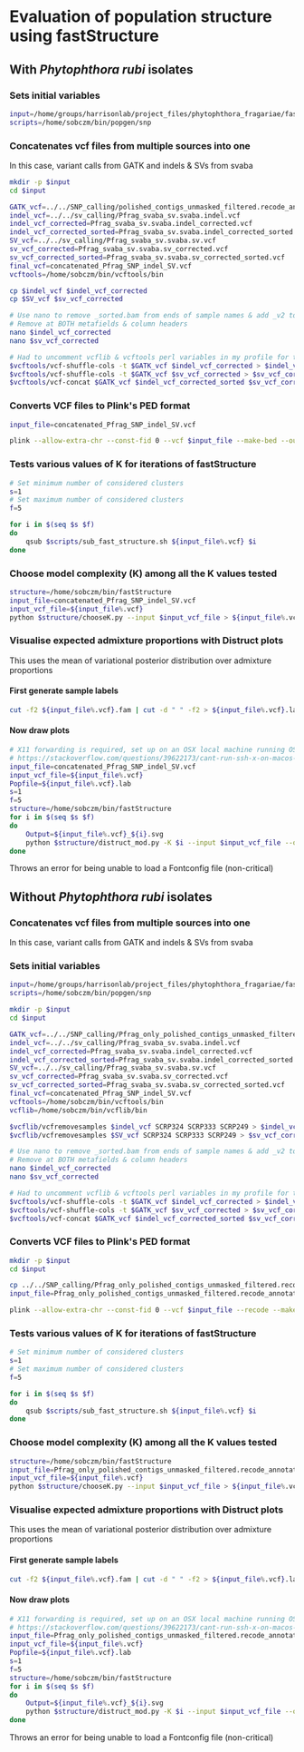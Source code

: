 # Evaluation of population structure using fastStructure

## With *Phytophthora rubi* isolates

### Sets initial variables

```bash
input=/home/groups/harrisonlab/project_files/phytophthora_fragariae/fastStructure/with_rubi
scripts=/home/sobczm/bin/popgen/snp
```

### Concatenates vcf files from multiple sources into one

In this case, variant calls from GATK and indels & SVs from svaba

```bash
mkdir -p $input
cd $input

GATK_vcf=../../SNP_calling/polished_contigs_unmasked_filtered.recode_annotated.vcf
indel_vcf=../../sv_calling/Pfrag_svaba_sv.svaba.indel.vcf
indel_vcf_corrected=Pfrag_svaba_sv.svaba.indel_corrected.vcf
indel_vcf_corrected_sorted=Pfrag_svaba_sv.svaba.indel_corrected_sorted.vcf
SV_vcf=../../sv_calling/Pfrag_svaba_sv.svaba.sv.vcf
sv_vcf_corrected=Pfrag_svaba_sv.svaba.sv_corrected.vcf
sv_vcf_corrected_sorted=Pfrag_svaba_sv.svaba.sv_corrected_sorted.vcf
final_vcf=concatenated_Pfrag_SNP_indel_SV.vcf
vcftools=/home/sobczm/bin/vcftools/bin

cp $indel_vcf $indel_vcf_corrected
cp $SV_vcf $sv_vcf_corrected

# Use nano to remove _sorted.bam from ends of sample names & add _v2 to SCRP245
# Remove at BOTH metafields & column headers
nano $indel_vcf_corrected
nano $sv_vcf_corrected

# Had to uncomment vcflib & vcftools perl variables in my profile for this to run
$vcftools/vcf-shuffle-cols -t $GATK_vcf $indel_vcf_corrected > $indel_vcf_corrected_sorted
$vcftools/vcf-shuffle-cols -t $GATK_vcf $sv_vcf_corrected > $sv_vcf_corrected_sorted
$vcftools/vcf-concat $GATK_vcf $indel_vcf_corrected_sorted $sv_vcf_corrected_sorted > $final_vcf
```

### Converts VCF files to Plink's PED format

```bash
input_file=concatenated_Pfrag_SNP_indel_SV.vcf

plink --allow-extra-chr --const-fid 0 --vcf $input_file --make-bed --out ${input_file%.vcf} > ${input_file%.vcf}.log
```

### Tests various values of K for iterations of fastStructure

```bash
# Set minimum number of considered clusters
s=1
# Set maximum number of considered clusters
f=5

for i in $(seq $s $f)
do
    qsub $scripts/sub_fast_structure.sh ${input_file%.vcf} $i
done
```

### Choose model complexity (K) among all the K values tested

```bash
structure=/home/sobczm/bin/fastStructure
input_file=concatenated_Pfrag_SNP_indel_SV.vcf
input_vcf_file=${input_file%.vcf}
python $structure/chooseK.py --input $input_vcf_file > ${input_file%.vcf}_K_choice
```

### Visualise expected admixture proportions with Distruct plots

This uses the mean of variational posterior distribution
over admixture proportions

#### First generate sample labels

```bash
cut -f2 ${input_file%.vcf}.fam | cut -d " " -f2 > ${input_file%.vcf}.lab
```

#### Now draw plots

```bash
# X11 forwarding is required, set up on an OSX local machine running OSX v10.13.4 using:
# https://stackoverflow.com/questions/39622173/cant-run-ssh-x-on-macos-sierra
input_file=concatenated_Pfrag_SNP_indel_SV.vcf
input_vcf_file=${input_file%.vcf}
Popfile=${input_file%.vcf}.lab
s=1
f=5
structure=/home/sobczm/bin/fastStructure
for i in $(seq $s $f)
do
    Output=${input_file%.vcf}_${i}.svg
    python $structure/distruct_mod.py -K $i --input $input_vcf_file --output $Output --title K$i --popfile $Popfile
done
```

Throws an error for being unable to load a Fontconfig file (non-critical)

## Without *Phytophthora rubi* isolates

### Concatenates vcf files from multiple sources into one

In this case, variant calls from GATK and indels & SVs from svaba

### Sets initial variables

```bash
input=/home/groups/harrisonlab/project_files/phytophthora_fragariae/fastStructure/without_rubi
scripts=/home/sobczm/bin/popgen/snp
```

```bash
mkdir -p $input
cd $input

GATK_vcf=../../SNP_calling/Pfrag_only_polished_contigs_unmasked_filtered.recode_annotated.vcf
indel_vcf=../../sv_calling/Pfrag_svaba_sv.svaba.indel.vcf
indel_vcf_corrected=Pfrag_svaba_sv.svaba.indel_corrected.vcf
indel_vcf_corrected_sorted=Pfrag_svaba_sv.svaba.indel_corrected_sorted.vcf
SV_vcf=../../sv_calling/Pfrag_svaba_sv.svaba.sv.vcf
sv_vcf_corrected=Pfrag_svaba_sv.svaba.sv_corrected.vcf
sv_vcf_corrected_sorted=Pfrag_svaba_sv.svaba.sv_corrected_sorted.vcf
final_vcf=concatenated_Pfrag_SNP_indel_SV.vcf
vcftools=/home/sobczm/bin/vcftools/bin
vcflib=/home/sobczm/bin/vcflib/bin

$vcflib/vcfremovesamples $indel_vcf SCRP324 SCRP333 SCRP249 > $indel_vcf_corrected
$vcflib/vcfremovesamples $SV_vcf SCRP324 SCRP333 SCRP249 > $sv_vcf_corrected

# Use nano to remove _sorted.bam from ends of sample names & add _v2 to SCRP245
# Remove at BOTH metafields & column headers
nano $indel_vcf_corrected
nano $sv_vcf_corrected

# Had to uncomment vcflib & vcftools perl variables in my profile for this to run
$vcftools/vcf-shuffle-cols -t $GATK_vcf $indel_vcf_corrected > $indel_vcf_corrected_sorted
$vcftools/vcf-shuffle-cols -t $GATK_vcf $sv_vcf_corrected > $sv_vcf_corrected_sorted
$vcftools/vcf-concat $GATK_vcf $indel_vcf_corrected_sorted $sv_vcf_corrected_sorted > $final_vcf
```

### Converts VCF files to Plink's PED format

```bash
mkdir -p $input
cd $input

cp ../../SNP_calling/Pfrag_only_polished_contigs_unmasked_filtered.recode_annotated.vcf .
input_file=Pfrag_only_polished_contigs_unmasked_filtered.recode_annotated.vcf

plink --allow-extra-chr --const-fid 0 --vcf $input_file --recode --make-bed --out ${input_file%.vcf} > ${input_file%.vcf}.log
```

### Tests various values of K for iterations of fastStructure

```bash
# Set minimum number of considered clusters
s=1
# Set maximum number of considered clusters
f=5

for i in $(seq $s $f)
do
    qsub $scripts/sub_fast_structure.sh ${input_file%.vcf} $i
done
```

### Choose model complexity (K) among all the K values tested

```bash
structure=/home/sobczm/bin/fastStructure
input_file=Pfrag_only_polished_contigs_unmasked_filtered.recode_annotated.vcf
input_vcf_file=${input_file%.vcf}
python $structure/chooseK.py --input $input_vcf_file > ${input_file%.vcf}_K_choice
```

### Visualise expected admixture proportions with Distruct plots

This uses the mean of variational posterior distribution
over admixture proportions

#### First generate sample labels

```bash
cut -f2 ${input_file%.vcf}.fam | cut -d " " -f2 > ${input_file%.vcf}.lab
```

#### Now draw plots

```bash
# X11 forwarding is required, set up on an OSX local machine running OSX v10.13.4 using:
# https://stackoverflow.com/questions/39622173/cant-run-ssh-x-on-macos-sierra
input_file=Pfrag_only_polished_contigs_unmasked_filtered.recode_annotated.vcf
input_vcf_file=${input_file%.vcf}
Popfile=${input_file%.vcf}.lab
s=1
f=5
structure=/home/sobczm/bin/fastStructure
for i in $(seq $s $f)
do
    Output=${input_file%.vcf}_${i}.svg
    python $structure/distruct_mod.py -K $i --input $input_vcf_file --output $Output --title K$i --popfile $Popfile
done
```

Throws an error for being unable to load a Fontconfig file (non-critical)

